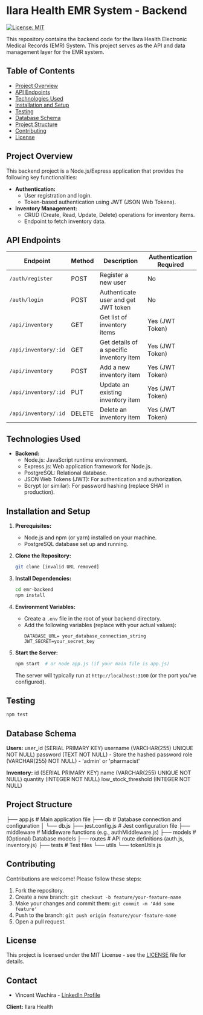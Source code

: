 # Ilara Health EMR System - Backend

[![License: MIT](https://img.shields.io/badge/License-MIT-yellow.svg)](https://opensource.org/licenses/MIT)

This repository contains the backend code for the Ilara Health Electronic Medical Records (EMR) System. This project serves as the API and data management layer for the EMR system.

## Table of Contents

-   [Project Overview](#project-overview)
-   [API Endpoints](#api-endpoints)
-   [Technologies Used](#technologies-used)
-   [Installation and Setup](#installation-and-setup)
-   [Testing](#testing)
-   [Database Schema](#database-schema) 
-   [Project Structure](#project-structure)
-   [Contributing](#contributing)
-   [License](#license)

## Project Overview

This backend project is a Node.js/Express application that provides the following key functionalities:

-   **Authentication:**
    -   User registration and login.
    -   Token-based authentication using JWT (JSON Web Tokens).
-   **Inventory Management:**
    -   CRUD (Create, Read, Update, Delete) operations for inventory items.
    -   Endpoint to fetch inventory data.

## API Endpoints

| Endpoint             | Method | Description                            | Authentication Required |
| -------------------- | ------ | -------------------------------------- | ----------------------- |
| `/auth/register`     | POST   | Register a new user                    | No                      |
| `/auth/login`        | POST   | Authenticate user and get JWT token   | No                      |
| `/api/inventory`     | GET    | Get list of inventory items             | Yes (JWT Token)         |
| `/api/inventory/:id` | GET    | Get details of a specific inventory item | Yes (JWT Token)         |
| `/api/inventory`     | POST   | Add a new inventory item               | Yes (JWT Token)         |
| `/api/inventory/:id` | PUT    | Update an existing inventory item      | Yes (JWT Token)         |
| `/api/inventory/:id` | DELETE | Delete an inventory item               | Yes (JWT Token)         |

## Technologies Used

-   **Backend:**
    -   Node.js: JavaScript runtime environment.
    -   Express.js: Web application framework for Node.js.
    -   PostgreSQL: Relational database.
    -   JSON Web Tokens (JWT): For authentication and authorization.
    -   Bcrypt (or similar): For password hashing (replace SHA1 in production).

## Installation and Setup

1.  **Prerequisites:**
    -   Node.js and npm (or yarn) installed on your machine.
    -   PostgreSQL database set up and running.

2.  **Clone the Repository:**
    ```bash
    git clone [invalid URL removed]
    ```

3.  **Install Dependencies:**
    ```bash
    cd emr-backend
    npm install
    ```

4.  **Environment Variables:**
    -   Create a `.env` file in the root of your backend directory.
    -   Add the following variables (replace with your actual values):
        ```
        DATABASE_URL= your_database_connection_string
        JWT_SECRET=your_secret_key
        ```

5.  **Start the Server:**
    ```bash
    npm start  # or node app.js (if your main file is app.js)
    ```
    The server will typically run at `http://localhost:3100` (or the port you've configured).


## Testing

```bash
npm test
```

## Database Schema

**Users:**
user_id (SERIAL PRIMARY KEY)
username (VARCHAR(255) UNIQUE NOT NULL)
password (TEXT NOT NULL) - Store the hashed password
role (VARCHAR(255) NOT NULL) - 'admin' or 'pharmacist'

**Inventory:**
id (SERIAL PRIMARY KEY)
name (VARCHAR(255) UNIQUE NOT NULL)
quantity (INTEGER NOT NULL)
low_stock_threshold (INTEGER NOT NULL)

## Project Structure
├── app.js                # Main application file
├── db                    # Database connection and configuration
│   └── db.js
├── jest.config.js        # Jest configuration file
├── middleware            # Middleware functions (e.g., authMiddleware.js)
├── models                # (Optional) Database models 
├── routes                # API route definitions (auth.js, inventory.js)
├── tests                 # Test files
└── utils
    └── tokenUtils.js

## Contributing

Contributions are welcome! Please follow these steps:

1.  Fork the repository.
2.  Create a new branch: `git checkout -b feature/your-feature-name`
3.  Make your changes and commit them: `git commit -m 'Add some feature'`
4.  Push to the branch: `git push origin feature/your-feature-name`
5.  Open a pull request.

## License

This project is licensed under the MIT License - see the [LICENSE](LICENSE) file for details.

## Contact

-   Vincent Wachira - [LinkedIn Profile](https://www.linkedin.com/in/vincentwachira)

**Client:** Ilara Health